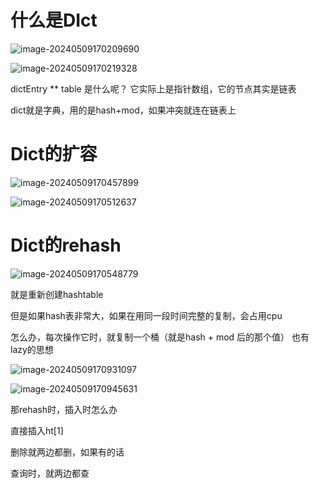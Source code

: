 # 什么是DIct

![image-20240509170209690](../../../../AppData/Roaming/Typora/typora-user-images/image-20240509170209690.png)

![image-20240509170219328](../../../../AppData/Roaming/Typora/typora-user-images/image-20240509170219328.png)

dictEntry ** table 是什么呢？ 它实际上是指针数组，它的节点其实是链表

dict就是字典，用的是hash+mod，如果冲突就连在链表上



# Dict的扩容

![image-20240509170457899](../../../../AppData/Roaming/Typora/typora-user-images/image-20240509170457899.png)

![image-20240509170512637](../../../../AppData/Roaming/Typora/typora-user-images/image-20240509170512637.png)



# Dict的rehash

![image-20240509170548779](../../../../AppData/Roaming/Typora/typora-user-images/image-20240509170548779.png)

就是重新创建hashtable

但是如果hash表非常大，如果在用同一段时间完整的复制，会占用cpu

怎么办，每次操作它时，就复制一个桶（就是hash + mod 后的那个值） 也有lazy的思想



![image-20240509170931097](../../../../AppData/Roaming/Typora/typora-user-images/image-20240509170931097.png)

![image-20240509170945631](../../../../AppData/Roaming/Typora/typora-user-images/image-20240509170945631.png)



那rehash时，插入时怎么办

直接插入ht[1]

删除就两边都删，如果有的话

查询时，就两边都查


